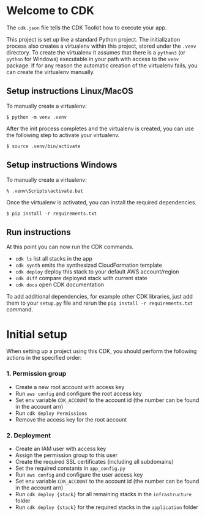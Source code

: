 
# Welcome to CDK

The `cdk.json` file tells the CDK Toolkit how to execute your app.

This project is set up like a standard Python project.  The initialization
process also creates a virtualenv within this project, stored under the `.venv`
directory.  To create the virtualenv it assumes that there is a `python3`
(or `python` for Windows) executable in your path with access to the `venv`
package. If for any reason the automatic creation of the virtualenv fails,
you can create the virtualenv manually.

## Setup instructions Linux/MacOS

To manually create a virtualenv:

```
$ python -m venv .venv
```

After the init process completes and the virtualenv is created, you can use the following
step to activate your virtualenv.

```
$ source .venv/bin/activate
```

## Setup instructions Windows

To manually create a virtualenv:

```
% .venv\Scripts\activate.bat
```

Once the virtualenv is activated, you can install the required dependencies.

```
$ pip install -r requirements.txt
```

## Run instructions

At this point you can now run the CDK commands.

* `cdk ls`          list all stacks in the app
* `cdk synth`       emits the synthesized CloudFormation template
* `cdk deploy`      deploy this stack to your default AWS account/region
* `cdk diff`        compare deployed stack with current state
* `cdk docs`        open CDK documentation

To add additional dependencies, for example other CDK libraries, just add
them to your `setup.py` file and rerun the `pip install -r requirements.txt`
command.

# Initial setup

When setting up a project using this CDK, you should perform the following actions in the specified order:

### 1. Permission group

- Create a new root account with access key
- Run `aws config` and configure the root access key
- Set env variable `CDK_ACCOUNT` to the account id (the number can be found in the account arn)
- Run `cdk deploy Permissions`
- Remove the access key for the root account

### 2. Deployment

- Create an IAM user with access key
- Assign the permission group to this user
- Create the required SSL certificates (including all subdomains)
- Set the required constants in `app_config.py`
- Run `aws config` and configure the user access key
- Set env variable `CDK_ACCOUNT` to the account id (the number can be found in the account arn)
- Run `cdk deploy {stack}` for all remaining stacks in the `infrastructure` folder
- Run `cdk deploy {stack}` for the required stacks in the `application` folder

